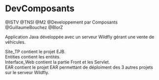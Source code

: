 # DevComposants

@ISTV @TNSI @M2 @Developpement par Composants
@GuillaumeBouchez @BlorZ

Application Java développée avec un serveur Wildfly gérant une vente de véhicules.

Site_TP contient le projet EJB.<br>
Entities contient les entités.<br>
Interface_Web contient la partie Front et les Servlet.<br>
EAR contient le projet EAR permettant de déploiment des 3 autres projets sur le serveur Wildfly.

